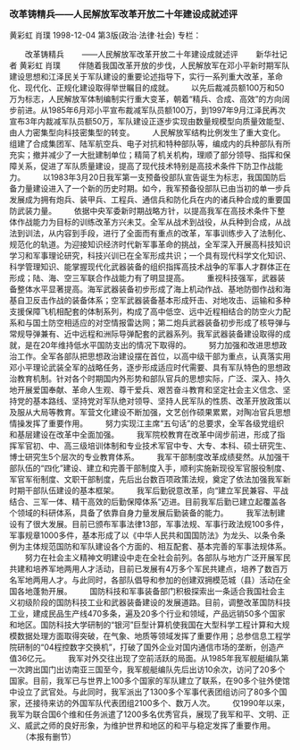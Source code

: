 ### 改革铸精兵——人民解放军改革开放二十年建设成就述评
黄彩虹  肖璞
1998-12-04
第3版(政治·法律·社会)
专栏：

　　改革铸精兵
　　——人民解放军改革开放二十年建设成就述评
　　新华社记者  黄彩虹  肖璞
　　伴随着我国改革开放的步伐，人民解放军在邓小平新时期军队建设思想和江泽民关于军队建设的重要论述指导下，实行一系列重大改革，革命化、现代化、正规化建设取得举世瞩目的成就。
　　以先后裁减员额100万和50万为标志，人民解放军体制编制实行重大变革，朝着“精兵、合成、高效”的方向阔步前进。从1985年6月邓小平宣布裁减军队员额100万，到1997年9月江泽民再次宣布3年内裁减军队员额50万，军队建设正逐步实现由数量规模型向质量效能型、由人力密集型向科技密集型的转变。
　　人民解放军结构比例发生了重大变化。组建了合成集团军、陆军航空兵、电子对抗和特种部队等，编成内的兵种部队有所充实；撤并减少了一大批建制单位；精简了机关机构，理顺了部分领导、指挥和保障关系，促进了军队质量建设，提高了现代技术特别是高技术条件下防卫作战能力。
　　以1983年3月20日我军第一支预备役部队宣告诞生为标志，我国国防后备力量建设进入了一个新的历史时期。如今，我军预备役部队已由当初的单一步兵发展成为拥有炮兵、装甲兵、工程兵、通信兵和防化兵在内的诸兵种合成的重要国防武装力量。
　　依据中央军委新时期战略方针，以提高我军在高技术条件下整体作战能力为目标的训练改革方兴未艾。全军从战术到战役，从兵种到合成，从战法到训法，从内容到手段，进行了全面而有重点的改革，军事训练步入了法制化、规范化的轨道。为迎接知识经济时代新军事革命的挑战，全军深入开展高科技知识学习和军事理论研究，科技兴训已在全军形成共识；一个具有现代科学文化知识、科学管理知识、能掌握现代化武器装备的组织指挥高技术战争的军事人才群体正在形成；陆、海、空三军联合作战能力有了明显提高。
　　重视科技强军，武器装备整体水平显著提高。海军武器装备初步形成了海上机动作战、基地防御作战和海基自卫反击作战的装备体系；空军武器装备基本形成歼击、对地攻击、运输和多种支援保障飞机相配套的体制系列，构成了高中低空、远中近程相结合的防空火力配系和与国土防空相适应的对空情报雷达网；第二炮兵武器装备初步形成了核导弹与常规导弹兼有、近中远程和洲际导弹配套的武器系列。我军武器装备建设取得的成就，是在20年维持低水平国防支出的情况下取得的。
　　努力加强和改进思想政治工作。全军各部队把思想政治建设摆在首位，以高中级干部为重点，认真落实用邓小平理论武装全军的战略任务，逐步形成适应时代需要、具有军队特色的思想政治教育机制。针对各个时期国内外形势和部队官兵的思想实际，广泛、深入、持久地开展爱国奉献、革命人生观、尊干爱兵、艰苦奋斗教育和坚定社会主义信念、坚持党的基本路线、坚持党对军队绝对领导、坚持人民军队的性质、改革开放政策以及服从大局等教育。军营文化建设不断加强，文艺创作硕果累累，对陶冶官兵思想情操发挥了重要作用。
　　努力实现江主席“五句话”的总要求，全军各级党组织和基层建设在改革中全面加强。
　　我军院校教育在改革中阔步前进，形成了指挥军官初、中、高三级培训体制和专业技术军官中专、大专、本科、硕士研究生、博士研究生5个层次的专业教育体系。
　　我军干部制度改革成绩斐然。从加强干部队伍的“四化”建设、建立和完善干部制度入手，顺利实施新现役军官服役制度、军官军衔制度、文职干部制度，先后出台数百项政策法规，奠定了依法加强我军新时期干部队伍建设的基本框架。
　　我军后勤锐意改革，向“建立军民兼容、平战结合、三军一体、精干高效的后勤保障体系”迈进。目前我军后勤已建立起覆盖各个领域的科研体系，具备了依靠自身力量发展后勤装备的能力。
　　我军法制建设有了很大发展。目前已颁布军事法律13部，军事法规、军事行政法规100多件，军事规章1000多件，基本形成了以《中华人民共和国国防法》为龙头、以条令条例为主体规范国防和军队建设各个方面的、相互配套、基本完善的军事法规体系。
　　努力在社会主义精神文明建设中走在全社会前列。各部队与地方广泛开展军民共建和培养军地两用人才活动，目前已发展有4万多个军民共建点，培养了数百万名军地两用人才。与此同时，各部队倡导和参加的创建双拥模范城（县）活动在全国各地蓬勃开展。
　　国防科技和军事装备部门积极探索出一条适合我国社会主义初级阶段的国防科技工业和武器装备建设的发展道路。目前，调整改革国防科技工业，建成民品生产线470多条，遍及20多个行业和领域，产品远销50多个国家和地区。国防科技大学研制的“银河”巨型计算机使我国在大型科学工程计算和大规模数据处理方面取得突破，在气象、地质等领域发挥了重要作用；总参信息工程学院研制的“04程控数字交换机”，打破了国外企业对国内通信市场的垄断，创造产值36亿元。
　　我军对外交往出现了空前活跃的局面。从1985年我军舰艇编队第一次跨出国门出访南亚三国至今，我军舰艇编队先后出访10余次，访问了20多个国家。目前，我军已与世界上100多个国家的军队建立了联系，在90多个驻外使馆中设立了武官处。与此同时，我军派出了1300多个军事代表团组访问了80多个国家，还接待来访的外国军队代表团组2100多个、数万人次。
　　仅1990年以来，我军为联合国6个维和任务派遣了1200多名优秀官兵，展现了我军和平、文明、正义、威武之师的良好形象，为维护世界和地区的和平与稳定发挥了重要作用。
　　（本报有删节）
